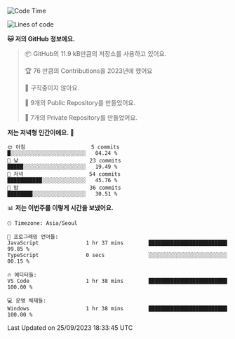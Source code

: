   <!--START_SECTION:waka-->
![Code Time](http://img.shields.io/badge/Code%20Time-216%20hrs%2057%20mins-blue)

![Lines of code](https://img.shields.io/badge/%EC%A0%80%EB%8A%94%20%EC%97%AC%ED%83%9C%EA%B9%8C%EC%A7%80%20-125.4%20thousand%20%EC%A4%84%EC%9D%98%20%EC%BD%94%EB%93%9C%EB%A5%BC%20%EC%9E%91%EC%84%B1%ED%96%88%EC%96%B4%EC%9A%94.-blue)

**🐱 저의 GitHub 정보에요.** 

> 📦 GitHub의 11.9 kB만큼의 저장소를 사용하고 있어요. 
 > 
> 🏆 76 만큼의 Contributions을 2023년에 했어요
 > 
> 🚫 구직중이지 않아요.
 > 
> 📜 9개의 Public Repository를 만들었어요. 
 > 
> 🔑 7개의 Private Repository를 만들었어요. 
 > 
**저는 저녁형 인간이에요. 🦉** 

```text
🌞 아침                     5 commits           █░░░░░░░░░░░░░░░░░░░░░░░░   04.24 % 
🌆 낮　                     23 commits          █████░░░░░░░░░░░░░░░░░░░░   19.49 % 
🌃 저녁                     54 commits          ███████████░░░░░░░░░░░░░░   45.76 % 
🌙 밤　                     36 commits          ████████░░░░░░░░░░░░░░░░░   30.51 % 
```


📊 **저는 이번주를 이렇게 시간을 보냈어요.** 

```text
🕑︎ Timezone: Asia/Seoul

💬 프로그래밍 언어들: 
JavaScript               1 hr 37 mins        █████████████████████████   99.85 % 
TypeScript               0 secs              ░░░░░░░░░░░░░░░░░░░░░░░░░   00.15 % 

🔥 에디터들: 
VS Code                  1 hr 38 mins        █████████████████████████   100.00 % 

💻 운영 체제들: 
Windows                  1 hr 38 mins        █████████████████████████   100.00 % 
```


 Last Updated on 25/09/2023 18:33:45 UTC
<!--END_SECTION:waka-->

